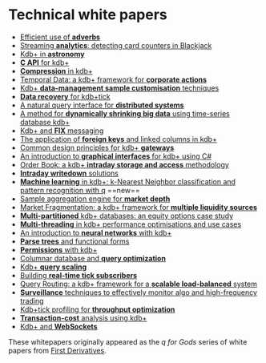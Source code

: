 <!-- ## <i class="fa fa-mortar-board"></i> Basics

* [Get started](learn)
* [Frequently-asked questions](cookbook/faq)
* [Frequently-asked questions](cookbook/faq-listbox/)from the listbox
* [Client-server programming](cookbook/client-server)
* [Customising the q webserver](cookbook/custom-web/)
* [Daemonizing q on Linux](cookbook/daemon)
* [Performance tips](cookbook/performance-tips)
* [Programming examples](cookbook/programming-examples)
* [Programming idioms](cookbook/programming-idioms)
* [Reporting bugs in Kx products](about/kxtechnology/#reporting-bugs-in-kx-products)
* [Running q as a service on Windows](cookbook/windows-service)
* [More about tables](tutorials/dictsandtables/)
* [Unit tests](cookbook/unit-tests)
* [Using disk logging](cookbook/logging)
 -->

# <i class="fa fa-map-o"></i> Technical white papers

* [Efficient use of **adverbs**](wp/efficient_use_of_adverbs.pdf)
* [Streaming **analytics**: detecting card counters in Blackjack](wp/card-counters-in-blackjack.pdf)
* [Kdb+ in **astronomy**](wp/kdb_in_astronomy.pdf)
* [**C API** for kdb+](wp/c_api_for_kdb.pdf)
* [**Compression** in kdb+](wp/compression_in_kdb.pdf)
* [Temporal Data: a kdb+ framework for **corporate actions**](wp/temporal_data_a_kdb_framework_for_corporate_actions.pdf)
* [Kdb+ **data-management sample customisation** techniques](wp/kdb_data_management_sample_customisation_techniques_with_amendments.pdf)
* [**Data recovery** for kdb+tick](wp/data_recovery_for_kdb_tick.pdf)
* [A natural query interface for **distributed systems**](wp/a_natural_query_interface_for_distributed_systems.pdf)
* [A method for **dynamically shrinking big data** using time-series database kdb+](wp/time_series_simplification_in_kdb_a_method_for_dynamically_shrinking_big_data.pdf)
* [Kdb+ and **FIX** messaging](wp/kdb_and_fix_messaging.pdf)
* [The application of **foreign keys** and linked columns in kdb+](wp/the_application_of_foreign_keys_and_linked_columns_in_kdb.pdf)
* [Common design principles for kdb+ **gateways**](wp/common_design_principles_for_kdb_gateways.pdf)
* [An introduction to **graphical interfaces** for kdb+ using C#](wp/an_introduction_to_graphical_interfaces_for_kdb_using_csharp.pdf)
* [Order Book: a kdb+ **intraday storage and access** methodology](wp/order_book_a_kdb_intraday_storage_and_access_methodology.pdf)
* [**Intraday writedown** solutions](wp/intraday_writedown_solutions.pdf)
* [**Machine learning** in kdb+: k-Nearest Neighbor classification and pattern recognition with q](wp/machine_learning_in_kdb.pdf) ==new==
* [Sample aggregation engine for **market depth**](wp/sample_aggregation_engine_for_market_depth.pdf)
* [Market Fragmentation: a kdb+ framework for **multiple liquidity sources**](wp/market_fragmentation_a_kdb_framework_for_multiple_liquidity_sources.pdf)
* [**Multi-partitioned** kdb+ databases: an equity options case study](wp/multi_partitioned_kdb_databases_an_equity_options_case_study.pdf)
* [**Multi-threading** in kdb+ performance optimisations and use cases](wp/multi_threading_in_kdb_performance_optimisations_and_use_cases.pdf)
* [An introduction to **neural networks** with kdb+](wp/an_introduction_to_neural_networks_with_kdb.pdf)
* [**Parse trees** and functional forms](wp/parse_trees_and_functional_forms.pdf)
* [**Permissions** with kdb+](wp/permissions_with_kdb.pdf)
* [Columnar database and **query optimization**](wp/columnar_database_and_query_optimization.pdf)
* [Kdb+ **query scaling**](wp/kdb_query_scaling.pdf)
* [Building **real-time tick subscribers**](wp/building_real_time_tick_subscribers.pdf)
* [Query Routing: a kdb+ framework for a **scalable load-balanced** system](wp/query_routing_a_kdb_framework_for_a_scalable_load_balanced_system.pdf)
* [**Surveillance** techniques to effectively monitor algo and high-frequency trading](wp/surveillance_techniques_to_effectively_monitor_algo_and_high_frequency_trading.pdf)
* [Kdb+tick profiling for **throughput optimization**](wp/kdbtick_profiling_for_throughput_optimization.pdf)
* [**Transaction-cost** analysis using kdb+](wp/transaction_cost_analysis_using_kdb.pdf)
* [Kdb+ and **WebSockets**](wp/kdb_and_websockets.pdf)

These whitepapers originally appeared as the _q for Gods_ series of white papers from [First Derivatives](http://firstderivatives.com).

<!-- 


## <i class="fa fa-database"></i> Big data

* [Changing the schema of a splayed table](cookbook/splayed-schema-change/)
* [Database partitioning with par.txt](ref/unclassified/#partxt)
* [A load-balancing server](cookbook/load-balancing)
* [Loading and exporting with bcp](cookbook/bcp)
* [Loading large CSV files](cookbook/loading-from-large-files)
* [Splayed tables](cookbook/splayed-tables)
* [Splaying large CSV files](cookbook/splaying-large-files)
* [Temporal data](cookbook/temporal-data)


## <i class="fa fa-sitemap"></i> Tick

* [Publish and subscribe](cookbook/publish-subscribe)
* [Different ways of working with kdb+tick](cookbook/kdb-tick/)
* [Chained tickerplant and RDB for kdb+tick](cookbook/chained-tickerplant/)
* [Write-only alternative to RDB for kdb+tick](cookbook/w-q)
* [Alternative in-memory layouts](cookbook/alternative-in-memory-layouts/)
* <i class="fa fa-github"></i> [KxSystems/kdb/tick](https://github.com/KxSystems/kdb/tree/master/tick) Utility scripts and example schemas (some examples may need to change time types to timespan)


## <i class="fa fa-map-o"></i> How-tos

* [Callbacks in q](cookbook/callbacks)
* [Float precision and equality](cookbook/precision)
* [Linking columns](cookbook/linking-columns)


## <i class="fa fa-exchange"></i> Interprocess communication

* [IPC in a nutshell](cookbook/ipc)
* [The C IPC interface](/interfaces/c-client-for-q/#connecting-to-a-q-server)
* [Async callbacks](cookbook/callbacks)
* [`hopen` examples](ref/filewords/#hopen)
* [IPC protocol and message format](/ref/ipc)
* [_Q for Mortals_ IPC](http://code.kx.com/q4m3/11_IO/#116-interprocess-communication)
* [Server calling the client](cookbook/server-calling-client/)
* [Using Modified `.z` functions to trace, monitor and control execution](cookbook/using-dotz)

<!-- 
## <i class="fa fa-github"></i> Q on GitHub 

* [KxSystems/cookbook](https://github.com/KxSystems/cookbook) – companion files for articles in the q cookbook
* [KxSystems/kdb](https://github.com/KxSystems/kdb)
* [KxSystems/kdb-taq](https://github.com/KxSystems/kdb-taq)
* [KxSystems/kdb-tick](https://github.com/KxSystems/kdb-tick)
* [KxSystems/docs](https://github.com/KxSystems/docs) – source for this documentation site
* [log4q](https://github.com/prodrive11/q_stuff/tree/master/src/log4q)
* [User repositories](https://kxsystems.github.io/)

## <i class="fa fa-wrench"></i> Utilities

* [Babel for kdb+](http://github.com/CharlesSkelton/babel) <i class="fa fa-github"></i> 
* [Compacting HDB sym enum files](cookbook/compacting-hdb-sym)
* [Using modified `.z` functions](cookbook/using-dotz)
* [Q by examples](tutorials/q-by-examples)
* [Studio for kdb+](http://github.com/CharlesSkelton/studio) <i class="fa fa-github"></i> 
* [User-contributed code](http://kxsystems.github.io/)


## <i class="fa fa-map-o"></i> Miscellaneous

* [Authentication and access control](cookbook/authentication)
* [Bloomberg feed handler](interfaces/q-client-for-bloomberg)
* [Comparison tolerance](cookbook/precision/#comparison-tolerance)
* [Corporate actions](cookbook/corporate-actions)
* [File compression](cookbook/file-compression)
* [Firewalling notes](cookbook/firewalling) (before running q on the Internet)
* [Geospatial](cookbook/geospatial)
* [Q under inetd/xinetd](cookbook/inetd)
* [Linux production notes](cookbook/linux-production/)
* [Multithreaded input mode](/cookbook/multithreaded-input/)
* [Named pipes](cookbook/named-pipes)
* [Password security](https://github.com/johnanthonyludlow/kdb/blob/master/docs/password_security.pdf) <i class="fa fa-github"></i>
* [Regular Expressions (regex)](cookbook/regex)
* [Secure Sockets Layer (SSL</td><td>/ Transport Layer Security (TLS)](cookbook/ssl/)
* [Timezones and daylight saving time](cookbook/timezones)
* [Unicode](cookbook/unicode)


## <i class="fa fa-calendar"></i> Versions – new features
<table>
    <tr><td>[3.5](/ref/releases/ChangesIn3.5)</td><td>2017.03.15</td></tr>
    <tr><td>[3.4](/ref/releases/ChangesIn3.4)</td><td>2016.05.31</td></tr>
    <tr><td>[3.3](/ref/releases/ChangesIn3.3)</td><td>2015.06.01</td></tr>
    <tr><td>[3.2](/ref/releases/ChangesIn3.2)</td><td>2014.08.22</td></tr>
    <tr><td>[3.1](/ref/releases/ChangesIn3.1)</td><td>2013.06.09</td></tr>
    <tr><td>[3.0](/ref/releases/ChangesIn3.0)</td><td>2012.05.29</td></tr>
    <tr><td>[2.8](/ref/releases/ChangesIn2.8)</td><td>2011.11.21</td></tr>
    <tr><td>[2.7](/ref/releases/ChangesIn2.7)</td><td>2010.08.05</td></tr>
    <tr><td>[2.6](/ref/releases/ChangesIn2.6)</td><td>2009.09.15</td></tr>
    <tr><td>[2.5](/ref/releases/ChangesIn2.5)</td><td>2008.12.15</td></tr>
    <tr><td>[2.4](/ref/releases/ChangesIn2.4)</td></tr>
</table>

Full change list at [downloads.kx.com](http://downloads.kx.com)
 -->
